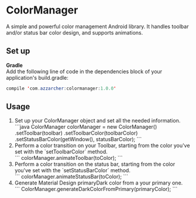 # ColorManager
A simple and powerful color management Android library. It handles toolbar and/or status bar color design, and supports animations.

## Set up
<b>Gradle</b><br/>
Add the following line of code in the dependencies block of your application's build.gradle:<br/>
```java
compile 'com.azzarcher:colormanager:1.0.0'
```

## Usage
<ol>
  <li>Set up your ColorManager object and set all the needed information.<br/>
  ```java
  ColorManager colorManager = new ColorManager()
      .setToolbar(toolbar)
      .setToolbarColor(toolbarColor)
      .setStatusBarColor(getWindow(), statusBarColor);
  ```
  </li>
  <li>Perform a color transition on your Toolbar, starting from the color you've set with the `setToolbarColor` method.<br/>
  ```
  colorManager.animateToolbar(toColor);
  ```
  </li>
  <li>Perform a color transition on the status bar, starting from the color you've set with the `setStatusBarColor` method.<br/>
  ```
  colorManager.animateStatusBar(toColor);
  ```
  </li>
  <li>Generate Material Design primaryDark color from a your primary one.<br/>
  ```
  ColorManager.generateDarkColorFromPrimary(primaryColor);
  ```
  </li>

